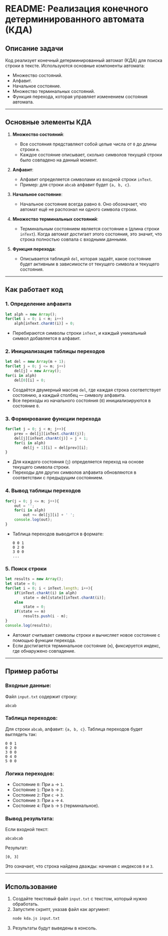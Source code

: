 # README: Реализация конечного детерминированного автомата (КДА)

## Описание задачи
Код реализует конечный детерминированный автомат (КДА) для поиска строки в тексте. Используются основные компоненты автомата:
- Множество состояний.
- Алфавит.
- Начальное состояние.
- Множество терминальных состояний.
- Функция перехода, которая управляет изменением состояния автомата.

---

## Основные элементы КДА

1. **Множество состояний**:
   - Все состояния представляют собой целые числа от `0` до длины строки `m`.  
   - Каждое состояние описывает, сколько символов текущей строки было совпадено на данный момент.

2. **Алфавит**:
   - Алфавит определяется символами из входной строки `inText`.  
   - Пример: для строки `abcab` алфавит будет `{a, b, c}`.

3. **Начальное состояние**:
   - Начальное состояние всегда равно `0`. Оно обозначает, что автомат ещё не распознал ни одного символа строки.

4. **Множество терминальных состояний**:
   - Терминальным состоянием является состояние `m` (длина строки `inText`). Когда автомат достигает этого состояния, это значит, что строка полностью совпала с входными данными.

5. **Функция перехода**:
   - Описывается таблицей `del`, которая задаёт, какое состояние будет активным в зависимости от текущего символа и текущего состояния.

---

## Как работает код

### 1. Определение алфавита
```javascript
let alph = new Array();
for(let i = 0; i < m; i++)
    alph[inText.charAt(i)] = 0;
```
- Перебираются символы строки `inText`, и каждый уникальный символ добавляется в алфавит.

### 2. Инициализация таблицы переходов
```javascript
let del = new Array(m + 1);
for(let j = 0; j <= m; j++)
    del[j] = new Array();
for(i in alph)
    del[0][i] = 0;
```
- Создаётся двумерный массив `del`, где каждая строка соответствует состоянию, а каждый столбец — символу алфавита.
- Все переходы из начального состояния (`0`) инициализируются в состояние `0`.

### 3. Формирование функции перехода
```javascript
for(let j = 0; j < m; j++){
    prev = del[j][inText.charAt(j)];
    del[j][inText.charAt(j)] = j + 1; 
    for(i in alph)
        del[j + 1][i] = del[prev][i];
}
```
- Для каждого состояния (`j`) определяется переход на основе текущего символа строки.
- Переходы для других символов алфавита обновляются в соответствии с предыдущим состоянием.

### 4. Вывод таблицы переходов
```javascript
for(j = 0; j <= m; j++){ 
    out = '';
    for(i in alph)
        out += del[j][i] + ' ';
    console.log(out);
}
```
- Таблица переходов выводится в формате:  
  ```
  0 0 1
  0 2 0
  3 0 0
  ...
  ```

### 5. Поиск строки
```javascript
let results = new Array();
let state = 0;
for(let i = 0; i < inText.length; i++){
    if(inText.charAt(i) in alph)
        state = del[state][inText.charAt(i)];
    else
        state = 0;
    if(state == m)
        results.push(i - m);
}
console.log(results);
```
- Автомат считывает символы строки и вычисляет новое состояние с помощью функции перехода.
- Если достигается терминальное состояние (`m`), фиксируется индекс, где обнаружено совпадение.

---

## Пример работы

### Входные данные:
Файл `input.txt` содержит строку:  
```
abcab
```

### Таблица переходов:
Для строки `abcab`, алфавит: `{a, b, c}`. Таблица переходов будет выглядеть так:
```
0 0 1
0 2 0
3 0 0
0 4 0
5 0 0
```

### Логика переходов:
- Состояние `0`: При `a` → `1`.  
- Состояние `1`: При `b` → `2`.  
- Состояние `2`: При `c` → `3`.  
- Состояние `3`: При `a` → `4`.  
- Состояние `4`: При `b` → `5` (терминальное).

### Вывод результата:
Если входной текст:  
```
abcabcab
```
Результат:
```
[0, 3]
```
Это означает, что строка найдена дважды: начиная с индексов `0` и `3`.

---

## Использование
1. Создайте текстовый файл `input.txt` с текстом, который нужно обработать.
2. Запустите скрипт, указав файл как аргумент:
   ```bash
   node kda.js input.txt
   ```
3. Результаты будут выведены в консоль.

